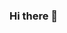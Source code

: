 ### Hi there 👋

<!--
**AnilYuksel/AnilYuksel** is a ✨ _special_ ✨ repository because its `README.md` (this file) appears on your GitHub profile.

Here are some ideas to get you started:

- 🔭 I’m currently working on +3 React Projects for my Diploma Program
- 🌱 I’m currently learning React, Nodejs, MongoDb, Javascript, TypeScript
- 👯 I’m looking to collaborate on ...
- 🤔 I’m looking for help with ...
- 📫 How to reach me: anil_yuksel@hotmail.com
-->
